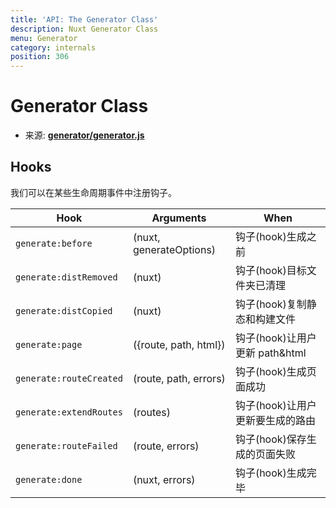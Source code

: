 ```yaml
---
title: 'API: The Generator Class'
description: Nuxt Generator Class
menu: Generator
category: internals
position: 306
---
```


# Generator Class

- 来源: **[generator/generator.js](https://github.com/nuxt/nuxt.js/blob/dev/packages/generator/src/generator.js)**

## Hooks

我们可以在某些生命周期事件中注册钩子。

| Hook                    | Arguments               | When                             |
| ----------------------- | ----------------------- | -------------------------------- |
| `generate:before`       | (nuxt, generateOptions) | 钩子(hook)生成之前               |
| `generate:distRemoved`  | (nuxt)                  | 钩子(hook)目标文件夹已清理       |
| `generate:distCopied`   | (nuxt)                  | 钩子(hook)复制静态和构建文件     |
| `generate:page`         | ({route, path, html})   | 钩子(hook)让用户更新 path&html   |
| `generate:routeCreated` | (route, path, errors)   | 钩子(hook)生成页面成功           |
| `generate:extendRoutes` | (routes)                | 钩子(hook)让用户更新要生成的路由 |
| `generate:routeFailed`  | (route, errors)         | 钩子(hook)保存生成的页面失败     |
| `generate:done`         | (nuxt, errors)          | 钩子(hook)生成完毕               |
